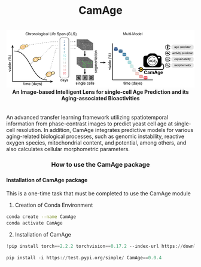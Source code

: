 <div align="center"> <h1>CamAge </h1> </div>
 <br>
<div align="center">
<img src="Data/Images/CamAge.png"></div>

<div align="center"><b>An Image-based Intelligent Lens for single-cell Age Prediction and its Aging-associated Bioactivities</b></div><br><br>
An advanced transfer learning framework utilizing spatiotemporal information from phase-contrast images to predict yeast cell age at single-cell resolution. In addition, CamAge integrates predictive models for various aging-related biological processes, such as genomic instability, reactive oxygen species, mitochondrial content, and potential, among others, and also calculates cellular morphometric parameters.

<div align="center"><h3> How to use the CamAge package<h3></div>

#### Installation of CamAge package
This is a one-time task that must be completed to use the CamAge module
1. Creation of Conda Environment
```bash
conda create --name CamAge
conda activate CamAge
```
2. Installation of CamAge
```Python
!pip install torch==2.2.2 torchvision==0.17.2 --index-url https://download.pytorch.org/whl/cu121

```
```Python
pip install -i https://test.pypi.org/simple/ CamAge==0.0.4
```


